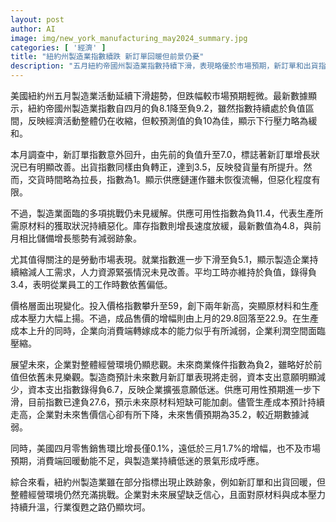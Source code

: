 ```yaml
---
layout: post
author: AI
image: img/new_york_manufacturing_may2024_summary.jpg
categories: [ '經濟' ]
title: "紐約州製造業指數續跌 新訂單回暖但前景仍憂"  
description: "五月紐約帝國州製造業指數持續下滑，表現略優於市場預期，新訂單和出貨指數回升，但就業與投入成本壓力加劇，企業對未來景氣與資本支出維持悲觀，整體經營環境仍顯艱困。"
---
```

美國紐約州五月製造業活動延續下滑趨勢，但跌幅較市場預期輕微。最新數據顯示，紐約帝國州製造業指數自四月的負8.1降至負9.2，雖然指數持續處於負值區間，反映經濟活動整體仍在收縮，但較預測值的負10為佳，顯示下行壓力略為緩和。

本月調查中，新訂單指數意外回升，由先前的負值升至7.0，標誌著新訂單增長狀況已有明顯改善。出貨指數同樣由負轉正，達到3.5，反映發貨量有所提升。然而，交貨時間略為拉長，指數為1。顯示供應鏈運作雖未恢復流暢，但惡化程度有限。

不過，製造業面臨的多項挑戰仍未見緩解。供應可用性指數為負11.4，代表生產所需原材料的獲取狀況持續惡化。庫存指數則增長速度放緩，最新數值為4.8，與前月相比儲備增長態勢有減弱跡象。

尤其值得關注的是勞動市場表現。就業指數進一步下滑至負5.1，顯示製造企業持續縮減人工需求，人力資源緊張情況未見改善。平均工時亦維持於負值，錄得負3.4，表明從業員工的工作時數依舊偏低。

價格層面出現變化。投入價格指數攀升至59，創下兩年新高，突顯原材料和生產成本壓力大幅上揚。不過，成品售價的增幅則由上月的29.8回落至22.9。在生產成本上升的同時，企業向消費端轉嫁成本的能力似乎有所減弱，企業利潤空間面臨壓縮。

展望未來，企業對整體經營環境仍顯悲觀。未來商業條件指數為負2，雖略好於前值但依舊未見樂觀。製造商預計未來數月新訂單表現將走弱，資本支出意願明顯減少，資本支出指數錄得負6.7，反映企業擴張意願低迷。供應可用性預期進一步下滑，目前指數已達負27.6，預示未來原材料短缺可能加劇。儘管生產成本預計持續走高，企業對未來售價信心卻有所下降，未來售價預期為35.2，較近期數據減弱。

同時，美國四月零售銷售環比增長僅0.1%，遠低於三月1.7%的增幅，也不及市場預期，消費端回暖動能不足，與製造業持續低迷的景氣形成呼應。

綜合來看，紐約州製造業雖在部分指標出現止跌跡象，例如新訂單和出貨回暖，但整體經營環境仍然充滿挑戰。企業對未來展望缺乏信心，且面對原材料與成本壓力持續升溫，行業復甦之路仍顯坎坷。